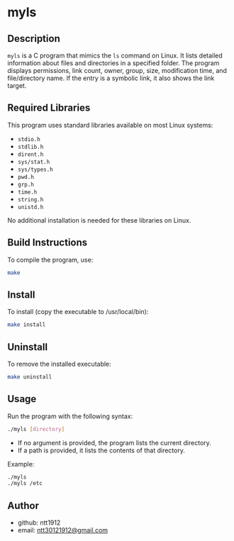 # myls

## Description
`myls` is a C program that mimics the `ls` command on Linux. It lists detailed information about files and directories in a specified folder. The program displays permissions, link count, owner, group, size, modification time, and file/directory name. If the entry is a symbolic link, it also shows the link target.

## Required Libraries
This program uses standard libraries available on most Linux systems:
- `stdio.h`
- `stdlib.h`
- `dirent.h`
- `sys/stat.h`
- `sys/types.h`
- `pwd.h`
- `grp.h`
- `time.h`
- `string.h`
- `unistd.h`

No additional installation is needed for these libraries on Linux.

## Build Instructions
To compile the program, use:

```bash
make
```

## Install
To install (copy the executable to /usr/local/bin):

```bash
make install
```

## Uninstall
To remove the installed executable:

```bash
make uninstall
```

## Usage
Run the program with the following syntax:

```bash
./myls [directory]
```

- If no argument is provided, the program lists the current directory.
- If a path is provided, it lists the contents of that directory.

Example:
```bash
./myls
./myls /etc
```

## Author
- github: ntt1912
- email: ntt30121912@gmail.com
